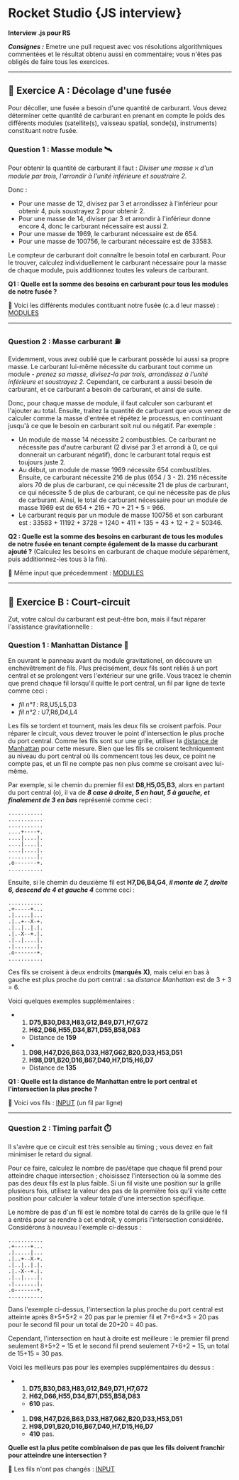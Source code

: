
# Rocket Studio {JS interview}
**Interview .js pour RS**

***Consignes :*** Emetre une pull request avec vos résolutions algorithmiques commentées et le résultat obtenu aussi en commentaire; vous n'êtes pas obligés de faire tous les exercices. 

---

## 🚀 Exercice A : Décolage d'une fusée 



Pour décoller, une fusée a besoin d'une quantité de carburant. 
Vous devez déterminer cette quantité de carburant en prenant en compte le poids des différents modules (satellite(s), vaisseau spatial, sonde(s), instruments) constituant notre fusée.

### Question 1 : Masse module 🛰️ 

Pour obtenir la quantité de carburant il faut : 
*Diviser une masse ℵ d'un module par trois, l'arrondir à l'unité inférieure et soustraire 2.*

Donc :

- Pour une masse de 12, divisez par 3 et arrondissez à l'inférieur pour obtenir 4, puis soustrayez 2 pour obtenir 2.
- Pour une masse de 14, diviser par 3 et arrondir à l'inférieur donne encore 4, donc le carburant nécessaire est aussi 2.
- Pour une masse de 1969, le carburant nécessaire est de 654.
- Pour une masse de 100756, le carburant nécessaire est de 33583.

Le compteur de carburant doit connaître le besoin total en carburant. Pour le trouver, calculez individuellement le carburant nécessaire pour la masse de chaque module, puis additionnez toutes les valeurs de carburant.

**Q1 : Quelle est la somme des besoins en carburant pour tous les modules de notre fusée ?**

📎 Voici les différents modules contituant notre fusée (c.a.d leur masse) : [MODULES](https://github.com/7antra/Rocket.studio-ITW/blob/master/A_liste-module.txt)

---

### Question 2 : Masse carburant ⛽ 

Evidemment, vous avez oublié que le carburant possède lui aussi sa propre masse. 
Le carburant lui-même nécessite du carburant tout comme un module - *prenez sa masse, divisez-la par trois, arrondissez à l'unité inférieure et soustrayez 2.* Cependant, ce carburant a aussi besoin de carburant, et ce carburant a besoin de carburant, et ainsi de suite. 

Donc, pour chaque masse de module, il faut calculer son carburant et l'ajouter au total. Ensuite, traitez la quantité de carburant que vous venez de calculer comme la masse d'entrée et répétez le processus, en continuant jusqu'à ce que le besoin en carburant soit nul ou négatif. Par exemple :

- Un module de masse 14 nécessite 2 combustibles. Ce carburant ne nécessite pas d'autre carburant (2 divisé par 3 et arrondi à 0, ce qui donnerait un carburant négatif), donc le carburant total requis est toujours juste 2.
- Au début, un module de masse 1969 nécessite 654 combustibles. Ensuite, ce carburant nécessite 216 de plus (654 / 3 - 2). 216 nécessite alors 70 de plus de carburant, ce qui nécessite 21 de plus de carburant, ce qui nécessite 5 de plus de carburant, ce qui ne nécessite pas de plus de carburant. Ainsi, le total de carburant nécessaire pour un module de masse 1969 est de 654 + 216 + 70 + 21 + 5 = 966.
- Le carburant requis par un module de masse 100756 et son carburant est : 33583 + 11192 + 3728 + 1240 + 411 + 135 + 43 + 12 + 2 = 50346.

**Q2 : Quelle est la somme des besoins en carburant de tous les modules de notre fusée en tenant compte également de la masse du carburant ajouté ?** (Calculez les besoins en carburant de chaque module séparément, puis additionnez-les tous à la fin).

📎 Même input que précedemment : [MODULES](https://github.com/7antra/Rocket.studio-ITW/blob/master/A_liste-module.txt)

---

## 🧬 Exercice B : Court-circuit

Zut, votre calcul du carburant est peut-être bon, mais il faut réparer l'assistance gravitationnelle : 

### Question 1 : Manhattan Distance 📐 

En ouvrant le panneau avant du module gravitationel, on découvre un enchevêtrement de fils. Plus précisément, deux fils sont reliés à un port central et se prolongent vers l'extérieur sur une grille. Vous tracez le chemin que prend chaque fil lorsqu'il quitte le port central, un fil par ligne de texte comme ceci : 

- *fil n°1 :* R8,U5,L5,D3
- *fil n°2 :* U7,R6,D4,L4

Les fils se tordent et tournent, mais les deux fils se croisent parfois. Pour réparer le circuit, vous devez trouver le point d'intersection le plus proche du port central. Comme les fils sont sur une grille, utiliser la [distance de Manhattan](https://fr.wikipedia.org/wiki/Distance_de_Manhattan) pour cette mesure. Bien que les fils se croisent techniquement au niveau du port central où ils commencent tous les deux, ce point ne compte pas, et un fil ne compte pas non plus comme se croisant avec lui-même.

Par exemple, si le chemin du premier fil est **D8,H5,G5,B3**, alors en partant du port central (o), il va de ***8 case à droite, 5 en haut, 5 à gauche, et finalement de 3 en bas*** représenté comme ceci : 

```
...........
...........
...........
....+----+.
....|....|.
....|....|.
....|....|.
.........|.
.o-------+.
...........
```


Ensuite, si le chemin du deuxième fil est **H7,D6,B4,G4**, ***il monte de 7, droite 6, descend de 4 et gauche 4*** comme ceci :

```
...........
.+-----+...
.|.....|...
.|..+--X-+.
.|..|..|.|.
.|.-X--+.|.
.|..|....|.
.|.......|.
.o-------+.
...........
```

Ces fils se croisent à deux endroits **(marqués X)**, mais celui en bas à gauche est plus proche du port central : sa *distance Manhattan* est de 3 + 3 = 6.

Voici quelques exemples supplémentaires :

- 1. **D75,B30,D83,H83,G12,B49,D71,H7,G72**
  2. **H62,D66,H55,D34,B71,D55,B58,D83** 
  - Distance de **159**
- 1. **D98,H47,D26,B63,D33,H87,G62,B20,D33,H53,D51**
  2. **H98,D91,B20,D16,B67,D40,H7,D15,H6,D7**
  - Distance de **135**
  
  
**Q1 : Quelle est la distance de Manhattan entre le port central et l'intersection la plus proche ?** 
  
📎 Voici vos fils : [INPUT](https://github.com/7antra/Rocket.studio-ITW/blob/master/B_input-fils.txt) (un fil par ligne)

---

### Question 2 : Timing parfait ⏱️

Il s'avère que ce circuit est très sensible au timing ; vous devez en fait minimiser le retard du signal.

Pour ce faire, calculez le nombre de pas/étape que chaque fil prend pour atteindre chaque intersection ; choisissez l'intersection où la somme des pas des deux fils est la plus faible. Si un fil visite une position sur la grille plusieurs fois, utilisez la valeur des pas de la première fois qu'il visite cette position pour calculer la valeur totale d'une intersection spécifique.

Le nombre de pas d'un fil est le nombre total de carrés de la grille que le fil a entrés pour se rendre à cet endroit, y compris l'intersection considérée. Considérons à nouveau l'exemple ci-dessus :

```
...........
.+-----+...
.|.....|...
.|..+--X-+.
.|..|..|.|.
.|.-X--+.|.
.|..|....|.
.|.......|.
.o-------+.
...........
```

Dans l'exemple ci-dessus, l'intersection la plus proche du port central est atteinte après 8+5+5+2 = 20 pas par le premier fil et 7+6+4+3 = 20 pas pour le second fil pour un total de 20+20 = 40 pas.

Cependant, l'intersection en haut à droite est meilleure : le premier fil prend seulement 8+5+2 = 15 et le second fil prend seulement 7+6+2 = 15, un total de 15+15 = 30 pas.

Voici les meilleurs pas pour les exemples supplémentaires du dessus :

- 1. **D75,B30,D83,H83,G12,B49,D71,H7,G72**
  2. **H62,D66,H55,D34,B71,D55,B58,D83** 
  - **610** pas.
- 1. **D98,H47,D26,B63,D33,H87,G62,B20,D33,H53,D51**
  2. **H98,D91,B20,D16,B67,D40,H7,D15,H6,D7**
  - **410** pas.
  
**Quelle est la plus petite combinaison de pas que les fils doivent franchir pour atteindre une intersection ?**

📎 Les fils n'ont pas changés : [INPUT](https://github.com/7antra/Rocket.studio-ITW/blob/master/B_input-fils.txt)

